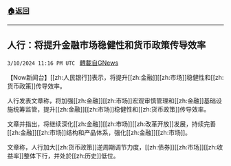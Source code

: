 ###  [:house:返回](README.md)
---


## 人行：将提升金融市场稳健性和货币政策传导效率
`3/10/2024 11:16 PM UTC ` [轉載自GNews](https://gnews.org/articles/2382489)

【Now新闻台】[[zh:人民银行]]表示，将提升[[zh:金融]][[zh:市场]]稳健性和[[zh:货币政策]]传导效率。

人行发表文章称，将加强[[zh:金融]][[zh:市场]]宏观审慎管理和[[zh:金融]]基础设施统筹监管，提升[[zh:金融]][[zh:市场]]稳健性和[[zh:货币政策]]传导效率。

文章并指出，将继续深化[[zh:金融]][[zh:市场]][[zh:改革开放]]发展，持续完善[[zh:金融]][[zh:市场]]结构和产品体系，强化[[zh:金融]][[zh:市场]]。

文章称，人行加大[[zh:货币政策]]逆周期调节力度，[[zh:债券]][[zh:市场]][[zh:收益率]]整体下行，并处於[[zh:历史]]低位。
